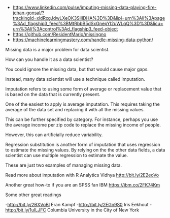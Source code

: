 * https://www.linkedin.com/pulse/imputing-missing-data-playing-fire-jehan-gonsal/?trackingId=xldRxgJdwLXeOK3SilIDHA%3D%3D&lipi=urn%3Ali%3Apage%3Ad_flagship3_feed%3BMtRbbB5dSxGnepYI2uWLqQ%3D%3D&licu=urn%3Ali%3Acontrol%3Ad_flagship3_feed-object
* https://github.com/ResidentMario/missingno
* https://machinelearningmastery.com/handle-missing-data-python/

Missing data is a major problem for data scientist.

How can you handle it as a data scientist?

You could ignore the missing data, but that would cause major gaps.

Instead, many data scientist will use a technique called imputation.

Imputation refers to using some form of average or replacement value that is based on the data that is currently present.

One of the easiest to apply is average imputation. This requires taking the average of the data set and replacing it with all the missing values.

This can be further specified by category. For instance, perhaps you use the average income per zip code to replace the missing income of people.

However, this can artificially reduce variability.

Regression substitution is another form of imputation that uses regression to estimate the missing values. By relying on the the other data fields, a data scientist can use multiple regression to estimate the value.

These are just two examples of managing missing data.

Read more about imputation with R  Analytics Vidhya 
http://bit.ly/2E2eoVo

Another great how-to if you are an SPSS fan  IBM 
https://ibm.co/2FK74Km

Some other great readings

-http://bit.ly/2BXVoBl  Eran Kampf
-http://bit.ly/2EGn9S0  Iris Eekhout
-http://bit.ly/1uILJFC  Columbia University in the City of New York

